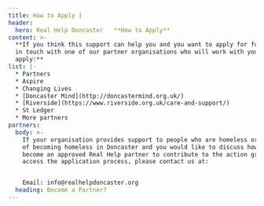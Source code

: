 ```yaml
---
title: How to Apply |
header:
  hero: Real Help Doncaster   **How to Apply**
content: >-
  **If you think this support can help you and you want to apply for funds, get
  in touch with one of our partner organisations who will work with you to
  apply:**
list: |-
  * Partners
  * Aspire
  * Changing Lives
  * [Doncaster Mind](http://doncastermind.org.uk/)
  * [Riverside](https://www.riverside.org.uk/care-and-support/)
  * St Ledger
  * More partners
partners:
  body: >-
    If your organisation provides support to people who are homeless or at risk
    of becoming homeless in Doncaster and you would like to discuss how to
    become an approved Real Help partner to contribute to the action group and
    access the application process, please contact us at:


    Email: info@realhelpdoncaster.org
  heading: Become a Partner?
---
```


